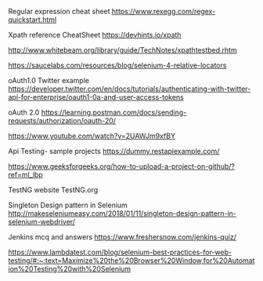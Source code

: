 Regular expression cheat sheet
https://www.rexegg.com/regex-quickstart.html


Xpath reference
CheatSheet
https://devhints.io/xpath

http://www.whitebeam.org/library/guide/TechNotes/xpathtestbed.rhtm

https://saucelabs.com/resources/blog/selenium-4-relative-locators

oAuth1.0 Twitter example
https://developer.twitter.com/en/docs/tutorials/authenticating-with-twitter-api-for-enterprise/oauth1-0a-and-user-access-tokens

oAuth 2.0 
https://learning.postman.com/docs/sending-requests/authorization/oauth-20/

https://www.youtube.com/watch?v=2UAWJm9xfBY

Api Testing- sample projects
https://dummy.restapiexample.com/

https://www.geeksforgeeks.org/how-to-upload-a-project-on-github/?ref=ml_lbp

TestNG website
TestNG.org

Singleton Design pattern in Selenium 
http://makeseleniumeasy.com/2018/01/11/singleton-design-pattern-in-selenium-webdriver/

Jenkins mcq and answers
https://www.freshersnow.com/jenkins-quiz/

https://www.lambdatest.com/blog/selenium-best-practices-for-web-testing/#:~:text=Maximize%20the%20Browser%20Window,for%20Automation%20Testing%20with%20Selenium
